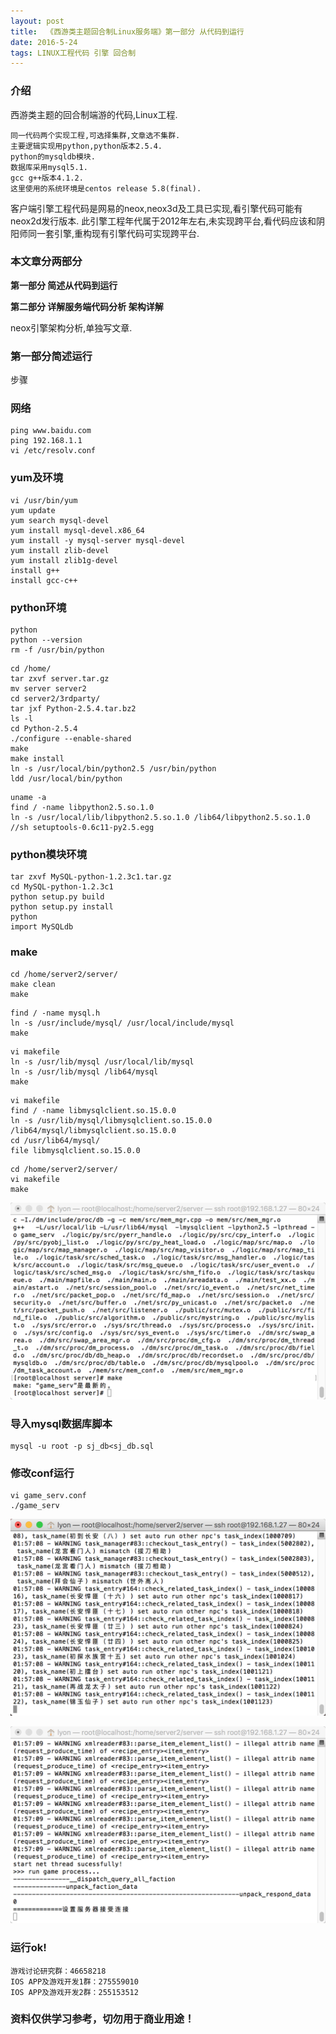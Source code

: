 ```yaml
---
layout: post
title:  《西游类主题回合制Linux服务端》第一部分 从代码到运行 
date: 2016-5-24
tags: LINUX工程代码 引擎 回合制
---
```



### 介绍

西游类主题的回合制端游的代码,Linux工程.

```
同一代码两个实现工程,可选择集群,文章选不集群.
主要逻辑实现用python,python版本2.5.4.
python的mysqldb模块.
数据库采用mysql5.1.
gcc g++版本4.1.2.
这里使用的系统环境是centos release 5.8(final).
```

客户端引擎工程代码是网易的neox,neox3d及工具已实现,看引擎代码可能有neox2d发行版本.
此引擎工程年代属于2012年左右,未实现跨平台,看代码应该和阴阳师同一套引擎,重构现有引擎代码可实现跨平台.

### 本文章分两部分 

**第一部分 简述从代码到运行**

**第二部分 详解服务端代码分析 架构详解**

neox引擎架构分析,单独写文章.

### 第一部分简述运行

步骤

### 网络

```
ping www.baidu.com
ping 192.168.1.1
vi /etc/resolv.conf
```

### yum及环境

```
vi /usr/bin/yum
yum update
yum search mysql-devel
yum install mysql-devel.x86_64 
yum install -y mysql-server mysql-devel
yum install zlib-devel
yum install zlib1g-devel
install g++
install gcc-c++
```
   
### python环境

```
python
python --version
rm -f /usr/bin/python  
```

``` 
cd /home/
tar zxvf server.tar.gz 
mv server server2
cd server2/3rdparty/
tar jxf Python-2.5.4.tar.bz2
ls -l
cd Python-2.5.4
./configure --enable-shared
make
make install
ln -s /usr/local/bin/python2.5 /usr/bin/python 
ldd /usr/local/bin/python
```

```
uname -a
find / -name libpython2.5.so.1.0
ln -s /usr/local/lib/libpython2.5.so.1.0 /lib64/libpython2.5.so.1.0
//sh setuptools-0.6c11-py2.5.egg 
```

### python模块环境

```
tar zxvf MySQL-python-1.2.3c1.tar.gz 
cd MySQL-python-1.2.3c1
python setup.py build
python setup.py install
python
import MySQLdb 
```

### make

```
cd /home/server2/server/
make clean
make 
```

```
find / -name mysql.h
ln -s /usr/include/mysql/ /usr/local/include/mysql
make
```

```
vi makefile 
ln -s /usr/lib/mysql /usr/local/lib/mysql
ln -s /usr/lib/mysql /lib64/mysql
make
```

```  
vi makefile 
find / -name libmysqlclient.so.15.0.0
ln -s /usr/lib/mysql/libmysqlclient.so.15.0.0 /lib64/mysql/libmysqlclient.so.15.0.0
cd /usr/lib64/mysql/
file libmysqlclient.so.15.0.0
```

```
cd /home/server2/server/
vi makefile 
make
```
![](/images/posts/xy/1.png)

### 导入mysql数据库脚本

```
mysql -u root -p sj_db<sj_db.sql 
```

### 修改conf运行

```
vi game_serv.conf 
./game_serv 
```

![](/images/posts/xy/2.png)

![](/images/posts/xy/3.png)

### 运行ok!

``` 
游戏讨论研究群：46658218
IOS APP及游戏开发1群：275559010
IOS APP及游戏开发2群：255153512
``` 

### 资料仅供学习参考，切勿用于商业用途！
